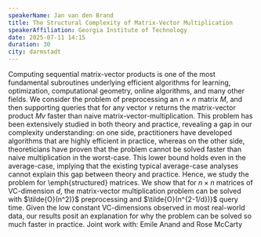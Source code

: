 ```yaml
---
speakerName: Jan van den Brand
title: The Structural Complexity of Matrix-Vector Multiplication
speakerAffiliation: Georgia Institute of Technology
date: 2025-07-11 14:15
duration: 30
city: darmstadt
---
```

Computing sequential matrix-vector products is one of the most 
fundamental subroutines underlying efficient algorithms for learning, 
optimization, computational geometry, online algorithms, and many other 
fields. We consider the problem of preprocessing an $n\times n$ matrix 
$M$, and then supporting queries that for any vector $v$ returns the 
matrix-vector product $Mv$ faster than naive matrix-vector-multiplication.
This problem has been extensively studied in both theory and practice, 
revealing a gap in our complexity understanding: on one side, 
practitioners have developed algorithms that are highly efficient in 
practice, whereas on the other side, theoreticians have proven that the 
problem cannot be solved faster than naive multiplication in the 
worst-case. This lower bound holds even in the average-case, implying 
that the existing typical average-case analyses cannot explain this gap 
between theory and practice. Hence, we study the problem for 
\emph{structured} matrices.
We show that for $n\times n$ matrices of VC-dimension $d$, the 
matrix-vector multiplication problem can be solved with $\tilde{O}(n^2)}$ 
preprocessing and $\tilde{O}(n^{2-1/d})}$ query time.  Given the low 
constant VC-dimensions observed in most real-world data, our results 
posit an explanation for why the problem can be solved so much faster in 
practice.
Joint work with: Emile Anand and Rose McCarty

